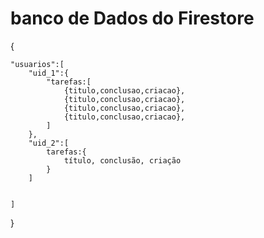 # banco de Dados do Firestore 

{ 
    
    "usuarios":[
        "uid_1":{
            "tarefas:[
                {titulo,conclusao,criacao},
                {titulo,conclusao,criacao},
                {titulo,conclusao,criacao},
                {titulo,conclusao,criacao},
            ]
        },
        "uid_2":[
            tarefas:{
                título, conclusão, criação
            }
        ]


    ]


}